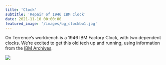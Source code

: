 ```yaml
---
title: 'Clock'
subtitle: 'Repair of 1946 IBM Clock'
date: 2021-11-10 00:00:00
featured_image: '/images/bg_clockbw1.jpg'
---
```

On Terrence’s workbench is a 1946 IBM Factory Clock, with two dependent clocks. We’re excited to get this old tech up and running, using information from the [IBM Archives](https://www.ibm.com/ibm/history/exhibits/cc/cc_room.html).

<div class="content">
    <a href="/photos/clock/Clock.jpg" class="fluidbox left small">
        <img src="/photos/clock/thumbs/Clock.jpg" />
    </a>
</div>


